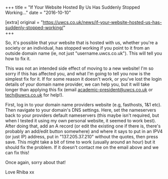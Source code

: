 +++
title = "If Your Website Hosted By Us Has Suddenly Stopped Working..."
date = "2016-10-10"

[extra]
original = "https://uwcs.co.uk/news/if-your-website-hosted-us-has-suddenly-stopped-working/"    
+++

<p>So, it's possible that your website that is hosted with us, whether you're a society or an individual, has stopped working if you point to it from an outside domain name (ie, not just "username.uwcs.co.uk"). This will tell you how to fix it.</p>

<!-- more -->

This was not an intended side effect of moving to a new website\! I'm so sorry if this has affected you, and what I'm going to tell you now is the simplest fix for it. If for some reason it doesn't work, or you've lost the login details of your domain name provider, we can help you, but it will take longer than applying this fix (email academic-president@uwcs.co.uk or tech@uwcs.co.uk for help\!).

First, log in to your domain name providers website (e.g, fasthosts, 1&1 etc). Then navigate to your domain's DNS settings. Here, set the nameservers back to your providers default nameservers (this maybe isn't required, but when I tested it using my own personal website, it seemed to work best). After doing that, add an A record (or edit the existing one if there is, there's probably an add/edit button somewhere) and where it says to put in an IPV4 (or just IP) address, put in "137.205.37.210" without the quotes, then press save. This might take a bit of time to work (usually around an hour) but it should fix the problem. If it doesn't contact me on the email above and we can fix this\!

Once again, sorry about that\!

Love Rhiba xx

